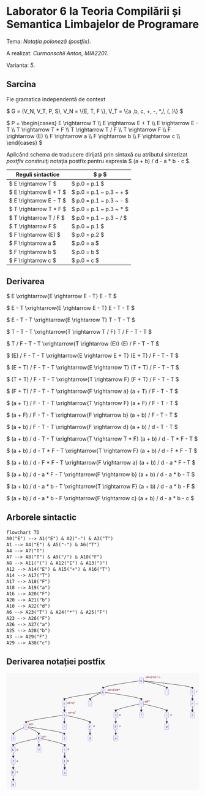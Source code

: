 # Laborator 6 la Teoria Compilării și Semantica Limbajelor de Programare

Tema: *Notația poloneză (postfix)*.

A realizat: *Curmanschii Anton, MIA2201*.

Varianta: *5*.


## Sarcina

Fie gramatica independentă de context 

$ G = (V_N, V_T, P, S), V_N = \\{E, T, F \\}, V_T = \\{a ,b, c, +, -, *,/, (, )\\} $

$ P = \begin{cases}
E \rightarrow T \\\\
E \rightarrow E + T \\\\
E \rightarrow E - T \\\\
T \rightarrow T * F \\\\
T \rightarrow T / F \\\\
T \rightarrow F \\\\
F \rightarrow (E) \\\\
F \rightarrow a \\\\
F \rightarrow b \\\\
F \rightarrow c \\\\
\end{cases} $

Aplicând schema de traducere dirijată prin sintaxă cu atributul sintetizat *postfix* construiţi notaţia postfix pentru expresia $ (a + b) / d - a * b - c $.


| Reguli sintactice       | $ p $                   |
|-------------------------|-------------------------|
| $ E \rightarrow T $     | $ p.0 = p.1 $           |
| $ E \rightarrow E + T $ | $ p.0 = p.1 ~ p.3 ~ + $ |
| $ E \rightarrow E - T $ | $ p.0 = p.1 ~ p.3 ~ - $ |
| $ T \rightarrow T * F $ | $ p.0 = p.1 ~ p.3 ~ * $ |
| $ T \rightarrow T / F $ | $ p.0 = p.1 ~ p.3 ~ / $ |
| $ T \rightarrow F $     | $ p.0 = p.1 $           |
| $ F \rightarrow (E) $   | $ p.0 = p.2 $           |
| $ F \rightarrow a $     | $ p.0 = a $             |
| $ F \rightarrow b $     | $ p.0 = b $             |
| $ F \rightarrow c $     | $ p.0 = c $             |


## Derivarea

$ E \xrightarrow{E \rightarrow E - T} E - T $

$ E - T \xrightarrow{E \rightarrow E - T} E - T - T $

$ E - T - T \xrightarrow{E \rightarrow T} T - T - T $

$ T - T - T \xrightarrow{T \rightarrow T / F} T / F - T - T $

$ T / F - T - T \xrightarrow{T \rightarrow (E)} (E) / F - T - T $

$ (E) / F - T - T \xrightarrow{E \rightarrow E + T} (E + T) / F - T - T $

$ (E + T) / F - T - T \xrightarrow{E \rightarrow T} (T + T) / F - T - T $

$ (T + T) / F - T - T \xrightarrow{T \rightarrow F} (F + T) / F - T - T $

$ (F + T) / F - T - T \xrightarrow{F \rightarrow a} (a + T) / F - T - T $

$ (a + T) / F - T - T \xrightarrow{T \rightarrow F} (a + F) / F - T - T $

$ (a + F) / F - T - T \xrightarrow{F \rightarrow b} (a + b) / F - T - T $

$ (a + b) / F - T - T \xrightarrow{F \rightarrow d} (a + b) / d - T - T $

$ (a + b) / d - T - T \xrightarrow{T \rightarrow T * F} (a + b) / d - T * F - T $

$ (a + b) / d - T * F - T \xrightarrow{T \rightarrow F} (a + b) / d - F * F - T $

$ (a + b) / d - F * F - T \xrightarrow{F \rightarrow a} (a + b) / d - a * F - T $

$ (a + b) / d - a * F - T \xrightarrow{F \rightarrow b} (a + b) / d - a * b - T $

$ (a + b) / d - a * b - T \xrightarrow{T \rightarrow F} (a + b) / d - a * b - F $

$ (a + b) / d - a * b - F \xrightarrow{F \rightarrow c} (a + b) / d - a * b - c $


## Arborele sintactic

```mermaid
flowchart TD
A0("E") --> A1("E") & A2("-") & A3("T")
A1 --> A4("E") & A5("-") & A6("T")
A4 --> A7("T")
A7 --> A8("T") & A9("/") & A10("F")
A8 --> A11("(") & A12("E") & A13(")")
A12 --> A14("E") & A15("+") & A16("T")
A14 --> A17("T")
A17 --> A18("F")
A18 --> A19("a")
A16 --> A20("F")
A20 --> A21("b")
A10 --> A22("d")
A6 --> A23("T") & A24("*") & A25("F")
A23 --> A26("F")
A26 --> A27("a")
A25 --> A28("b")
A3 --> A29("F")
A29 --> A30("c")
```

## Derivarea notației postfix

![attribute derivation](p.png)